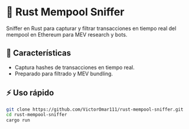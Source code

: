 # 🦀 Rust Mempool Sniffer

Sniffer en Rust para capturar y filtrar transacciones en tiempo real del mempool en Ethereum para MEV research y bots.

## 🚀 Características
- Captura hashes de transacciones en tiempo real.
- Preparado para filtrado y MEV bundling.

## ⚡ Uso rápido

```bash
git clone https://github.com/VictorOmar111/rust-mempool-sniffer.git
cd rust-mempool-sniffer
cargo run
